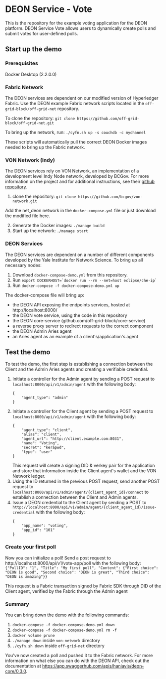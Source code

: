 
# DEON Service - Vote
This is the repository for the example voting application for the DEON platform. DEON Service Vote allows users to dynamically create polls and submit votes for user-defined polls.

## Start up the demo

### Prerequisites

Docker Desktop (2.2.0.0)

### Fabric Network
The DEON services are dependent on our modified version of Hyperledger Fabric. Use the DEON example Fabric network scripts located in the ```off-grid-block/off-grid-net``` repository. 

To clone the repository:
```git clone https://github.com/off-grid-block/off-grid-net.git```

To bring up the network, run:
```./cyfn.sh up -s couchdb -c mychannel```

These scripts will automatically pull the correct DEON Docker images needed to bring up the Fabric network. 

### VON Network (Indy)
The DEON services rely on VON Network, an implementation of a development level Indy Node network, developed by BCGov. For more information on the project and for additional instructions, see their [github repository](https://github.com/bcgov/von-network).

1. clone the repository: ```git clone https://github.com/bcgov/von-network.git```

Add the net_deon network in the ```docker-compose.yml``` file or just download the modified file here.

2. Generate the Docker images: ```./manage build```
3. Start up the network: ```./manage start```

### DEON Services
The DEON services are dependent on a number of different components developed by the Yale Institute for Network Science. To bring up all necessary nodes:
1. Download  ```docker-compose-demo.yml``` from this repository.
2. Run ```export DOCKERHOST=`docker run --rm --net=host eclipse/che-ip` ```
3. Run ```docker-compose -f docker-compose-demo.yml up```

The docker-compose file will bring up:
 - the DEON API exposing the endpoints services, hosted at http://localhost:8000/
-  the DEON vote service, using the code in this repository
 - the DEON core-service (github.com/off-grid-block/core-service)
 - a reverse proxy server to redirect requests to the correct component
 - the DEON Admin Aries agent
 - an Aries agent as an example of a client's/application's agent

## Test the demo

To test the demo, the first step is establishing a connection between the Client and the Admin Aries agents and creating a verifiable credential.
1. Initiate a controller for the Admin agent by sending a POST request to `localhost:8000/api/v1/admin/agent` with the following body:
    ```
    {
        "agent_type": "admin"
    }
    ```
2. Initiate a controller for the Client agent by sending a POST request to `localhost:8000/api/v1/admin/agent` with the following body:
    ```
    {
        "agent_type": "client",
        "alias": "client",
        "agent_url": "http://client.example.com:8031",
        "name": "Voting",
        "secret": "kerapwd",
        "type": "user"
    }
    ```
    This request will create a signing DID & verkey pair for the application and store that information inside the Client agent's wallet and the VON Network ledger.
3. Using the ID returned in the previous POST request, send another POST request to `localhost:8000/api/v1/admin/agent/{client_agent_id}/connect` to establish a connection between the Client and Admin agents.
4. Issue a DEON credential to the Client agent by sending a POST to `http://localhost:8000/api/v1/admin/agent/{client_agent_id}/issue-credential` with the following body:
    ```
    {
        "app_name": "voting",
        "app_id": "101"
    }
    ```

### Create your first poll
Now you can initialize a poll! Send a post request to http://localhost:8000/api/v1/vote-app/poll with the following body: `{"PollID": "1", "Title": "My first poll", "Content": {"First choice": "DEON is good", "Second choice": "DEON is great", "Third choice": "DEON is amazing"}}`

This request is a Fabric transaction signed by Fabric SDK through DID of the Client agent, verified by the Fabric through the Admin agent

### Summary

You can bring down the demo with the following commands:
1. ```docker-compose -f docker-compose-demo.yml down```
2. ```docker-compose -f docker-compose-demo.yml rm -f```
3. ```docker volume prune```
4. ```./manage down``` inside ```von-network``` directory
5. ```./cyfn.sh down``` inside ```off-grid-net``` directory

You've now created a poll and pushed it to the Fabric network. For more information on what else you can do with the DEON API, check out the documentation at https://app.swaggerhub.com/apis/haniavis/deon-core/0.3.0.
